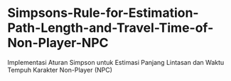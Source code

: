 # Simpsons-Rule-for-Estimation-Path-Length-and-Travel-Time-of-Non-Player-NPC
Implementasi Aturan Simpson untuk Estimasi Panjang Lintasan dan Waktu Tempuh Karakter Non-Player (NPC)
